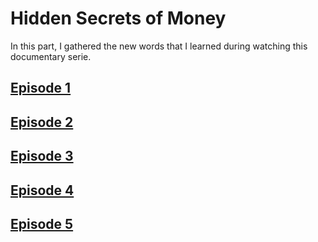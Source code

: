 # Hidden Secrets of Money
In this part, I gathered the new words that I learned during watching this documentary serie.

## [Episode 1](episodes/Episode01.md)
## [Episode 2](episodes/Episode02.md)
## [Episode 3](episodes/Episode03.md)
## [Episode 4](episodes/Episode04.md)
## [Episode 5](episodes/Episode05.md)